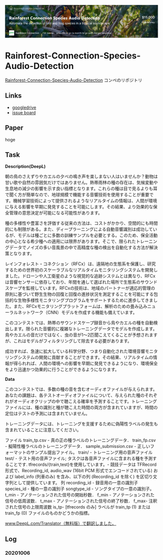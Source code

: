 <img src='./data/info/readme/001.png' width='1500'>  

# Rainforest-Connection-Species-Audio-Detection

[Rainforest-Connection-Species-Audio-Detection](https://www.kaggle.com/c/rfcx-species-audio-detection/overview) コンペのリポジトリ

## Links

- [googledrive](https://drive.google.com/drive/u/1/folders/1oTq6R1t5OZCwaVR9u9ChoA_SRZi6r7Ol)
- [issue board](https://github.com/fkubota/kaggle-Rainforest-Connection-Species-Audio-Detection/projects/1)

## Paper
hoge

## Task
**Description(DeepL)**

朝の鳥のさえずりやカエルの夕べの鳴き声を楽しまない人はいませんか？動物は甘い歌や自然の雰囲気だけではありません。熱帯雨林の種の存在は、気候変動や生息地の減少の影響を示す良い指標となります。これらの種は目で見るよりも耳で聞く方が簡単なので、地球規模で機能する音響技術を使用することが重要です。機械学習技術によって提供されるようなリアルタイムの情報は、人間が環境に与える影響を早期に発見することを可能にします。その結果、より効果的な保全管理の意思決定が可能になる可能性があります。

種の多様性や豊富さを評価する従来の方法は、コストがかかり、空間的にも時間的にも制限がある。また、ディープラーニングによる自動音響識別は成功しているが、モデルは種ごとに多数の訓練サンプルを必要とする。このため、保全活動の中心となる希少種への適用には限界があります。そこで、限られたトレーニングデータでノイズの多い音風景の中で高精度な種の検出を自動化する方法が解決策となります。

レインフォレスト・コネクション（RFCx）は、遠隔地の生態系を保護し、研究するための世界初のスケーラブルなリアルタイムモニタリングシステムを開発しました。ドローンや人工衛星のような視覚的な追跡システムとは異なり、RFCxは音響センサーに依存しており、年間を通して選ばれた場所で生態系のサウンドスケープを監視しています。RFCxの技術は、地域のパートナーが適応的管理の原則に基づいて野生生物の回復と回復の進捗状況を測定することを可能にする包括的な生物多様性モニタリングプログラムをサポートするために進歩してきました。また、RFCxモニタリングプラットフォームは、解析のための畳み込みニューラルネットワーク（CNN）モデルを作成する機能も備えています。

このコンテストでは、熱帯のサウンドスケープ録音から鳥やカエルの種を自動検出します。限られた音響的に複雑なトレーニングデータでモデルを作成します。鳥やカエルの音だけではなく、虫の音が1～2匹聞こえてくることが予想されますが、これはモデルがフィルタリングして除去する必要があります。

成功すれば、急速に拡大している科学分野、つまり自動化された環境音響モニタリングシステムの開発に貢献することができます。その結果、リアルタイムの情報が得られれば、人間の環境への影響を早期に発見できるようになり、環境保全をより迅速かつ効果的に行うことができるようになります。


**Data**

このコンテストでは、多数の種の音を含むオーディオファイルが与えられます。あなたの課題は、各テストオーディオファイルについて、与えられた種のそれぞれがオーディオクリップの中で聴こえる確率を予測することです。トレーニングファイルには、種の識別と種が聴こえた時間の両方が含まれていますが、時間の定位はテストの予測には含まれていません。

トレーニングデータには、トレーニングを支援するために偽陽性ラベルの発生も含まれていることに注意してください。

ファイル
train_tp.csv - 真の正の種ラベルのトレーニングデータ．
train_fp.csv - 擬陽性種ラベルのトレーニングデータ．
sample_submission.csv - 正しいフォーマットのサンプル提出ファイル。
train/ - トレーニング用の音声ファイル
test/ - テスト用の音声ファイル; タスクは各音声ファイルに含まれる種を予測することです.
tfrecords/{train,test}を使用しています。- 競技データは TFRecord 形式で、Recording_id, audio_wav (16bit PCM 形式でエンコードされている) および label_info (列車のみ) を含み、以下の列 (Recording_id を除く) を区切り文字列として提供しています。
列
recording_id - 録音用の一意の識別子
species_id - 種の一意の識別子
songtype_id - ソングタイプの一意の識別子。
t_min - アノテーションされた信号の開始秒数．
f_min - アノテーションされた信号の低周波数．
t_max - アノテーションされた信号の終了秒数．
f_max- 注釈された信号の上限周波数
is_tp- [tfrecords のみ] ラベルが train_tp (1) または train_fp (0) ファイルのものかどうかの指標。

www.DeepL.com/Translator（無料版）で翻訳しました。

## Log
### 20201006
